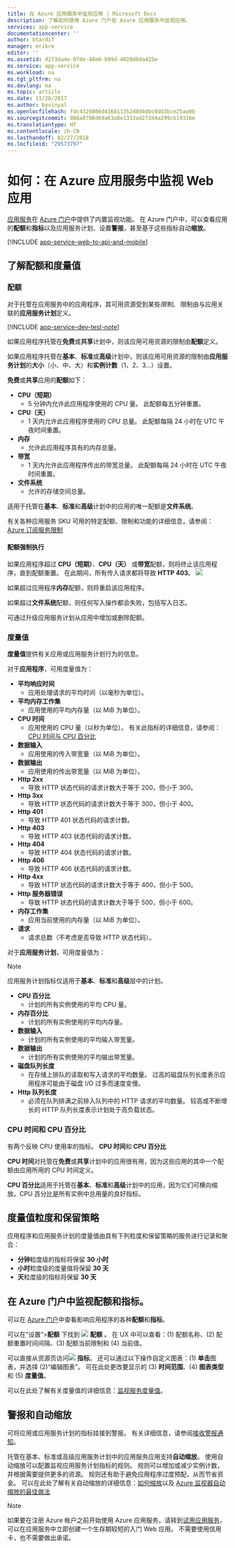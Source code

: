 ```yaml
---
title: 在 Azure 应用服务中监视应用 | Microsoft Docs
description: 了解如何使用 Azure 门户在 Azure 应用服务中监视应用。
services: app-service
documentationcenter: ''
author: btardif
manager: erikre
editor: ''
ms.assetid: d273da4e-07de-48e0-b99d-4020d84a425e
ms.service: app-service
ms.workload: na
ms.tgt_pltfrm: na
ms.devlang: na
ms.topic: article
ms.date: 11/28/2017
ms.author: byvinyal
ms.openlocfilehash: fdc4329806d416811352d0d4dbc8dd3bce25aa0b
ms.sourcegitcommit: 088a8788d69a63a8e1333ad272d4a299cb19316e
ms.translationtype: HT
ms.contentlocale: zh-CN
ms.lasthandoff: 02/27/2018
ms.locfileid: "29573797"
---
```

# <a name="how-to-monitor-apps-in-azure-app-service"></a>如何：在 Azure 应用服务中监视 Web 应用
[应用服务](http://go.microsoft.com/fwlink/?LinkId=529714)在 [Azure 门户](https://portal.azure.com)中提供了内置监视功能。
在 Azure 门户中，可以查看应用的**配额**和**指标**以及应用服务计划、设置**警报**，甚至基于这些指标自动**缩放**。

[!INCLUDE [app-service-web-to-api-and-mobile](../../includes/app-service-web-to-api-and-mobile.md)]

## <a name="understanding-quotas-and-metrics"></a>了解配额和度量值
### <a name="quotas"></a>配额
对于托管在应用服务中的应用程序，其可用资源受到某些*限制*。 限制由与应用关联的**应用服务计划**定义。

[!INCLUDE [app-service-dev-test-note](../../includes/app-service-dev-test-note.md)]

如果应用程序托管在**免费**或**共享**计划中，则该应用可用资源的限制由**配额**定义。

如果应用程序托管在**基本**、**标准**或**高级**计划中，则该应用可用资源的限制由**应用服务计划**的**大小**（小、中、大）和**实例计数**（1、2、3...）设置。

**免费**或**共享**应用的**配额**如下：

* **CPU（短期）**
  * 5 分钟内允许此应用程序使用的 CPU 量。 此配额每五分钟重置。
* **CPU（天）**
  * 1 天内允许此应用程序使用的 CPU 总量。 此配额每隔 24 小时在 UTC 午夜时间重置。
* **内存**
  * 允许此应用程序具有的内存总量。
* **带宽**
  * 1 天内允许此应用程序传出的带宽总量。
    此配额每隔 24 小时在 UTC 午夜时间重置。
* **文件系统**
  * 允许的存储空间总量。

适用于托管在**基本**、**标准**和**高级**计划中的应用的唯一配额是**文件系统**。

有关各种应用服务 SKU 可用的特定配额、限制和功能的详细信息，请参阅：[Azure 订阅服务限制](../azure-subscription-service-limits.md#app-service-limits)

#### <a name="quota-enforcement"></a>配额强制执行
如果应用程序超过 **CPU（短期）**、**CPU（天）** 或**带宽**配额，则将终止该应用程序，直到配额重置。 在此期间，所有传入请求都将导致 **HTTP 403**。
![][http403]

如果超过应用程序**内存**配额，则将重启该应用程序。

如果超过**文件系统**配额，则任何写入操作都会失败，包括写入日志。

可通过升级应用服务计划从应用中增加或删除配额。

### <a name="metrics"></a>度量值
**度量值**提供有关应用或应用服务计划行为的信息。

对于**应用程序**，可用度量值为：

* **平均响应时间**
  * 应用处理请求的平均时间（以毫秒为单位）。
* **平均内存工作集**
  * 应用使用的平均内存量（以 MiB 为单位）。
* **CPU 时间**
  * 应用使用的 CPU 量（以秒为单位）。 有关此指标的详细信息，请参阅：[CPU 时间与 CPU 百分比](#cpu-time-vs-cpu-percentage)
* **数据输入**
  * 应用使用的传入带宽量（以 MiB 为单位）。
* **数据输出**
  * 应用使用的传出带宽量（以 MiB 为单位）。
* **Http 2xx**
  * 导致 HTTP 状态代码的请求计数大于等于 200，但小于 300。
* **Http 3xx**
  * 导致 HTTP 状态代码的请求计数大于等于 300，但小于 400。
* **Http 401**
  * 导致 HTTP 401 状态代码的请求计数。
* **Http 403**
  * 导致 HTTP 403 状态代码的请求计数。
* **Http 404**
  * 导致 HTTP 404 状态代码的请求计数。
* **Http 406**
  * 导致 HTTP 406 状态代码的请求计数。
* **Http 4xx**
  * 导致 HTTP 状态代码的请求计数大于等于 400，但小于 500。
* **Http 服务器错误**
  * 导致 HTTP 状态代码的请求计数大于等于 500，但小于 600。
* **内存工作集**
  * 应用当前使用的内存量（以 MiB 为单位）。
* **请求**
  * 请求总数（不考虑是否导致 HTTP 状态代码）。

对于**应用服务计划**，可用度量值为：

> [!NOTE]
> 应用服务计划指标仅适用于**基本**、**标准**和**高级**层中的计划。
> 
> 

* **CPU 百分比**
  * 计划的所有实例使用的平均 CPU 量。
* **内存百分比**
  * 计划的所有实例使用的平均内存量。
* **数据输入**
  * 计划的所有实例使用的平均输入带宽量。
* **数据输出**
  * 计划的所有实例使用的平均输出带宽量。
* **磁盘队列长度**
  * 在存储上排队的读取和写入请求的平均数量。 过高的磁盘队列长度表示应用程序可能由于磁盘 I/O 过多而速度变慢。
* **Http 队列长度**
  * 必须在队列排满之前排入队列中的 HTTP 请求的平均数量。 较高或不断增长的 HTTP 队列长度表示计划处于高负载状态。

### <a name="cpu-time-vs-cpu-percentage"></a>CPU 时间和 CPU 百分比
<!-- To do: Fix Anchor (#CPU-time-vs.-CPU-percentage) -->

有两个反映 CPU 使用率的指标。 **CPU 时间**和 **CPU 百分比**

**CPU 时间**对托管在**免费**或**共享**计划中的应用很有用，因为这些应用的其中一个配额由应用所用的 CPU 时间定义。

**CPU 百分比**适用于托管在**基本**、**标准**和**高级**计划中的应用，因为它们可横向缩放。CPU 百分比是所有实例中总用量的良好指标。

## <a name="metrics-granularity-and-retention-policy"></a>度量值粒度和保留策略
应用程序和应用服务计划的度量值由具有下列粒度和保留策略的服务进行记录和聚合：

* **分钟**粒度级的指标将保留 **30 小时**
* **小时**粒度级的度量值将保留 **30 天**
* **天**粒度级的指标将保留 **30 天**

## <a name="monitoring-quotas-and-metrics-in-the-azure-portal"></a>在 Azure 门户中监视配额和指标。
可以在 [Azure 门户](https://portal.azure.com)中查看影响应用程序的各种**配额**和**指标**。

可以在“设置”>**配额** 下找到 ![][quotas]
**配额** 。 在 UX 中可以查看：(1) 配额名称、(2) 配额重置时间间隔、(3) 配额当前限制和 (4) 当前值。

可以直接从资源页访问![][metrics]
**指标**。 还可以通过以下操作自定义图表：(1) **单击**图表，并选择 (2)“编辑图表”。
可在此处更改要显示的 (3) **时间范围**、(4) **图表类型**和 (5) **度量值**。  

可以在此处了解有关度量值的详细信息：[监视服务度量值](../monitoring-and-diagnostics/insights-how-to-customize-monitoring.md)。

## <a name="alerts-and-autoscale"></a>警报和自动缩放
可将应用或应用服务计划的指标挂接到警报。 有关详细信息，请参阅[接收警报通知](../monitoring-and-diagnostics/insights-alerts-portal.md)。

托管在基本、标准或高级应用服务计划中的应用服务应用支持**自动缩放**。 使用自动缩放可以配置监视应用服务计划指标的规则。 规则可以增加或减少实例计数，并根据需要提供更多的资源。 规则还有助于避免应用程序过度预配，从而节省资金。 可以在此处了解有关自动缩放的详细信息：[如何缩放](../monitoring-and-diagnostics/insights-how-to-scale.md)以及 [Azure 监视器自动缩放的最佳做法](../monitoring-and-diagnostics/insights-autoscale-best-practices.md)

> [!NOTE]
> 如果要在注册 Azure 帐户之前开始使用 Azure 应用服务，请转到[试用应用服务](https://azure.microsoft.com/try/app-service/)，可以在应用服务中立即创建一个生存期较短的入门 Web 应用。 不需要使用信用卡，也不需要做出承诺。
> 
> 

[fzilla]:http://go.microsoft.com/fwlink/?LinkId=247914
[vmsizes]:http://go.microsoft.com/fwlink/?LinkID=309169



<!-- Images. -->
[http403]: ./media/web-sites-monitor/http403.png
[quotas]: ./media/web-sites-monitor/quotas.png
[metrics]: ./media/web-sites-monitor/metrics.png
